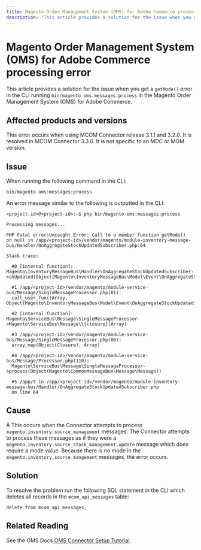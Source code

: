 ```yaml
---
title: Magento Order Management System (OMS) for Adobe Commerce processing error
description: "This article provides a solution for the issue when you get a `getMode()` error in the CLI running `bin/magento oms:messages:process` in the Magento Order Management System (OMS) for Adobe Commerce."
---
```


# Magento Order Management System (OMS) for Adobe Commerce processing error

This article provides a solution for the issue when you get a `getMode()` error in the CLI running `bin/magento oms:messages:process` in the Magento Order Management System (OMS) for Adobe Commerce.

## Affected products and versions

This error occurs when using MCOM Connector release 3.1.1 and 3.2.0. It is resolved in MCOM Connector 3.3.0. It is not specific to an MDC or MOM version.

## Issue

When running the following command in the CLI:

 `bin/magento oms:messages:process`

An error message similar to the following is outputted in the CLI:

```clike
<project-id>@<project-id>:~$ php bin/magento oms:messages:process

Processing messages...

PHP Fatal error:Uncaught Error: Call to a member function getMode()
on null in /app/<project-id>/vendor/magento/module-inventory-message-bus/Handler/OnAggregateStockUpdatedSubscriber.php:64

Stack trace:

  #0 [internal function]: Magento\InventoryMessageBus\Handler\OnAggregateStockUpdatedSubscriber->onUpdated(Object(Magento\InventoryMessageBus\Model\Event\OnAggregateStockUpdated))

  #1 /app/<project-id>/vendor/magento/module-service-bus/Message/SingleMessageProcessor.php(81):
  call_user_func(Array, Object(Magento\InventoryMessageBus\Model\Event\OnAggregateStockUpdated))

  #2 [internal function]: Magento\ServiceBus\Message\SingleMessageProcessor->Magento\ServiceBus\Message\\{closure}(Array)

  #3 /app/<project-id>/vendor/magento/module-service-bus/Message/SingleMessageProcessor.php(86):
  array_map(Object(Closure), Array)

  #4 /app/<project-id>/vendor/magento/module-service-bus/Message/Processor.php(110):
  Magento\ServiceBus\Message\SingleMessageProcessor->process(Object(Magento\CommonMessageBus\Message\Message))

  #5 /app/t in /app/<project-id>/vendor/magento/module-inventory-message-bus/Handler/OnAggregateStockUpdatedSubscriber.php
  on line 64
```

## Cause

Â
This occurs when the Connector attempts to process `magento.inventory.source_management` messages. The Connector attempts to process these messages as if they were a `magento.inventory.source_stock_management.update` message which does require a mode value. Because there is no mode in the `magento.inventory.source_mangement` messages, the error occurs.

## Solution

To resolve the problem run the following SQL statement in the CLI which deletes all records in the `mcom_api_messages` table:

 `delete from mcom_api_messages;`

## Related Reading

See the OMS Docs [OMS Connector Setup Tutorial](https://omsdocs.magento.com/en/integration/connector/setup-tutorial/).